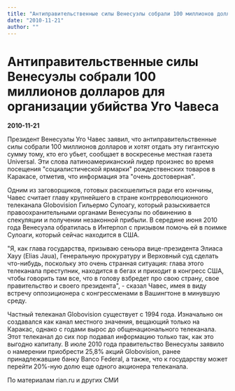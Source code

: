 ```yaml
---
title: "Антиправительственные силы Венесуэлы собрали 100 миллионов долларов для организации убийства Уго Чавеса"
date: "2010-11-21"
author: ""
---
```


# Антиправительственные силы Венесуэлы собрали 100 миллионов долларов для организации убийства Уго Чавеса

**2010-11-21** 

Президент Венесуэлы Уго Чавес заявил, что антиправительственные силы собрали 100 миллионов долларов и хотят отдать эту гигантскую сумму тому, кто его убьет, сообщает в воскресенье местная газета Universal. Эти слова латиноамериканский лидер произнес во время посещения "социалистической ярмарки" рождественских товаров в Каракасе, отметив, что информация эта "очень достоверная".

Одним из заговорщиков, готовых раскошелиться ради его кончины, Чавес считает главу крупнейшего в стране контрреволюционного телеканала Globovision Гильермо Сулоагу, который разыскивается правоохранительными органами Венесуэлы по обвинению в спекуляции и получении незаконной прибыли. В середине июня 2010 года Венесуэла обратилась в Интерпол с призывом помочь ей в поимке Сулоаги, который сейчас находится в США.

"Я, как глава государства, призываю сеньора вице-президента Элиаса Хауу (Elias Jaua), Генеральную прокуратуру и Верховный суд сделать что-нибудь, поскольку это очень странная ситуация: глава этого телеканала преступник, находится в бегах и приходит в конгресс США, чтобы говорить там все, что в голову взбредет про свою страну, свое правительство и своего президента", - сказал Чавес, имея в виду встречу оппозиционера с конгрессменами в Вашингтоне в минувшую среду.

Частный телеканал Globovision существует с 1994 года. Изначально он создавался как канал местного значения, вещающий только на Каракас, однако с годами вырос до общенационального телеканала. Этот телеканал до сих пор подавал информацию только так, как это выгодно капиталу. В июле 2010 года правительство Венесуэлы заявило о намерении приобрести 25,8% акций Globovision, ранее принадлежавшие банку Banco Federal, а также, что к государству может перейти 20%-ную долю еще одного акционера телеканала.

По материалам rian.ru и других СМИ